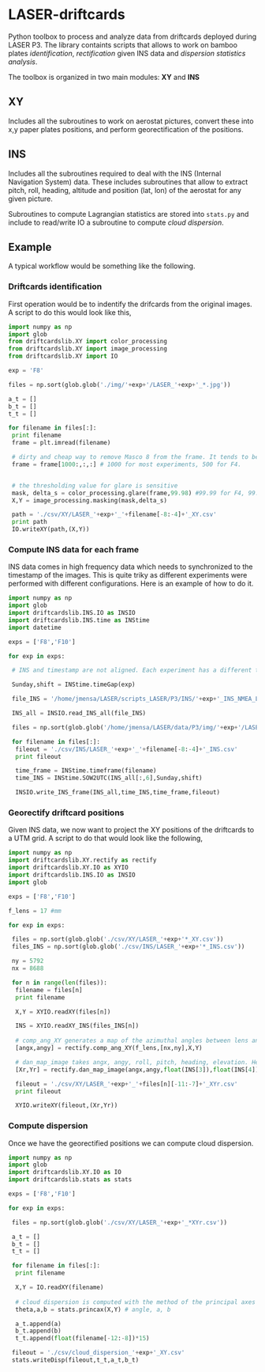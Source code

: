 # LASER-driftcards
Python toolbox to process and analyze data from driftcards deployed during LASER P3. The library containts scripts that allows to work on bamboo plates _identification_, _rectification_ given INS data and _dispersion statistics analysis_.

The toolbox is organized in two main modules: __XY__ and __INS__

## XY
Includes all the subroutines to work on aerostat pictures, convert these into x,y paper plates positions, and perform georectification of the positions.

## INS
Includes all the subroutines required to deal with the INS (Internal Navigation System) data. These includes subroutines that allow to extract pitch, roll, heading, altitude and position (lat, lon) of the aerostat for any given picture.

Subroutines to compute Lagrangian statistics are stored into `stats.py` and include to read/write IO a subroutine to compute _cloud dispersion_.

## Example
A typical workflow would be something like the following.

### Driftcards identification
First operation would be to indentify the drifcards from the original images. A script to do this would look like this,

```python
import numpy as np
import glob
from driftcardslib.XY import color_processing
from driftcardslib.XY import image_processing
from driftcardslib.XY import IO

exp = 'F8'

files = np.sort(glob.glob('./img/'+exp+'/LASER_'+exp+'_*.jpg'))

a_t = []
b_t = []
t_t = []

for filename in files[:]:
 print filename
 frame = plt.imread(filename)

 # dirty and cheap way to remove Masco 8 from the frame. It tends to be always on top of the frame.
 frame = frame[1000:,:,:] # 1000 for most experiments, 500 for F4.


 # the thresholding value for glare is sensitive
 mask, delta_s = color_processing.glare(frame,99.98) #99.99 for F4, 99.98 for F8, 99.999 for F10
 X,Y = image_processing.masking(mask,delta_s)

 path = './csv/XY/LASER_'+exp+'_'+filename[-8:-4]+'_XY.csv'
 print path
 IO.writeXY(path,(X,Y))
```

### Compute INS data for each frame
INS data comes in high frequency data which needs to synchronized to the timestamp of the images. This is quite triky as different experiments were performed with different configurations. Here is an example of how to do it.

```python
import numpy as np
import glob
import driftcardslib.INS.IO as INSIO
import driftcardslib.INS.time as INStime
import datetime

exps = ['F8','F10']

for exp in exps:

 # INS and timestamp are not aligned. Each experiment has a different timeGap.

 Sunday,shift = INStime.timeGap(exp)

 file_INS = '/home/jmensa/LASER/scripts_LASER/P3/INS/'+exp+'_INS_NMEA_LOG.txt'

 INS_all = INSIO.read_INS_all(file_INS)

 files = np.sort(glob.glob('/home/jmensa/LASER/data/P3/img/'+exp+'/LASER_'+exp+'_*.jpg'))

 for filename in files[:]:
  fileout = './csv/INS/LASER_'+exp+'_'+filename[-8:-4]+'_INS.csv'
  print fileout

  time_frame = INStime.timeframe(filename)
  time_INS = INStime.SOW2UTC(INS_all[:,6],Sunday,shift)

  INSIO.write_INS_frame(INS_all,time_INS,time_frame,fileout)

```

### Georectify driftcard positions
Given INS data, we now want to project the XY positions of the driftcards to a UTM grid. A script to do that would look like the following,

```python
import numpy as np
import driftcardslib.XY.rectify as rectify
import driftcardslib.XY.IO as XYIO
import driftcardslib.INS.IO as INSIO
import glob

exps = ['F8','F10']

f_lens = 17 #mm

for exp in exps:

 files = np.sort(glob.glob('./csv/XY/LASER_'+exp+'*_XY.csv'))
 files_INS = np.sort(glob.glob('./csv/INS/LASER_'+exp+'*_INS.csv'))

 ny = 5792
 nx = 8688

 for n in range(len(files)):
  filename = files[n]
  print filename

  X,Y = XYIO.readXY(files[n])

  INS = XYIO.readXY_INS(files_INS[n])
  
  # comp_ang_XY generates a map of the azimuthal angles between lens and driftcard given a lens focal lenght
  [angx,angy] = rectify.comp_ang_XY(f_lens,[nx,ny],X,Y)

  # dan_map_image takes angx, angy, roll, pitch, heading, elevation. Heading was bad during F8 and F10.
  [Xr,Yr] = rectify.dan_map_image(angx,angy,float(INS[3]),float(INS[4]),0,float(INS[2])) 

  fileout = './csv/XY/LASER_'+exp+'_'+files[n][-11:-7]+'_XYr.csv'
  print fileout

  XYIO.writeXY(fileout,(Xr,Yr))

```

### Compute dispersion
Once we have the georectified positions we can compute cloud dispersion.

```python
import numpy as np
import glob
import driftcardslib.XY.IO as IO
import driftcardslib.stats as stats

exps = ['F8','F10']

for exp in exps:

 files = np.sort(glob.glob('./csv/XY/LASER_'+exp+'_*XYr.csv'))

 a_t = []
 b_t = []
 t_t = []

 for filename in files[:]:
  print filename

  X,Y = IO.readXY(filename)
  
  # cloud dispersion is computed with the method of the principal axes
  theta,a,b = stats.princax(X,Y) # angle, a, b

  a_t.append(a)
  b_t.append(b)
  t_t.append(float(filename[-12:-8])*15)

 fileout = './csv/cloud_dispersion_'+exp+'_XY.csv'
 stats.writeDisp(fileout,t_t,a_t,b_t)
```
